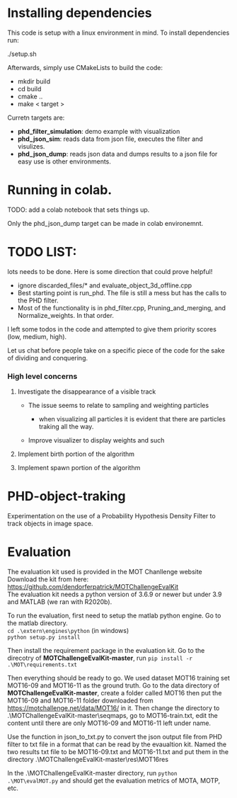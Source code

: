 # Installing dependencies 

This code is setup with a linux environment in mind. To install dependencies run:

./setup.sh

Afterwards, simply use CMakeLists to build the code: 
* mkdir build
* cd build
* cmake ..
* make < target >

Curretn targets are: 
* __phd_filter_simulation__: demo example with visualization 
* __phd_json_sim__: reads data from json file, executes the filter and visulizes.
* __phd_json_dump__: reads json data and dumps results to a json file for easy use is other environments.
# Running in colab.
 
TODO: add a colab notebook that sets things up.

Only the phd_json_dump target can be made in colab environemnt. 

# TODO LIST: 
lots needs to be done. Here is some direction that could prove helpful!

* ignore discarded_files/* and evaluate_object_3d_offline.cpp
* Best starting point is run_phd. The file is still a mess but has the calls to the PHD filter.
* Most of the functionality is in phd_filter.cpp, Pruning_and_merging, and Normalize_weights. In that order.

I left some todos in the code and attempted to give them priority scores (low, medium, high). 

Let us chat before people take on a specific piece of the code for the sake of dividing and conquering.


### High level concerns
1. Investigate the disappearance of a visible track 
    
    * The issue seems to relate to sampling and weighting particles
        * when visualizing all particles it is evident that there are particles traking all the way. 
    
    * Improve visualizer to display weights and such 

2. Implement birth portion of the algorithm

3. Implement spawn portion of the algorithm

# PHD-object-traking
Experimentation on the use of a Probability Hypothesis Density Filter to track objects in image space.


# Evaluation
The evaluation kit used is provided in the MOT Chanllenge website  
Download the kit from here: https://github.com/dendorferpatrick/MOTChallengeEvalKit  
The evaluation kit needs a python version of 3.6.9 or newer but under 3.9 and MATLAB (we ran with R2020b).  

To run the evaluation, first need to setup the matlab python engine. Go to the matlab directory.  
`cd .\extern\engines\python` (in windows)  
`python setup.py install`

Then install the requirement package in the evaluation kit. Go to the direcotry of **MOTChallengeEvalKit-master**, run `pip install -r .\MOT\requirements.txt`

Then everything should be ready to go. We used dataset MOT16 training set MOT16-09 and MOT16-11 as the ground truth. Go to the data directory of **MOTChallengeEvalKit-master**, 
create a folder called MOT16 then put the MOT16-09 and MOT16-11 folder downloaded from https://motchallenge.net/data/MOT16/ in it. Then change the directory to .\MOTChallengeEvalKit-master\seqmaps, go to MOT16-train.txt, edit the content until there are only MOT16-09 and MOT16-11 left under name.

Use the function in json_to_txt.py to convert the json output file from PHD filter to txt file in a format that can be read by the evaualtion kit. Named the two results txt file to be MOT16-09.txt and MOT16-11.txt and put them in the directory .\MOTChallengeEvalKit-master\res\MOT16res  

In the .\MOTChallengeEvalKit-master directory, run `python .\MOT\evalMOT.py` and should get the evaluation metrics of MOTA, MOTP, etc.
